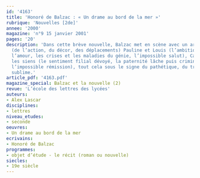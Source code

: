 ```yaml
---
id: '4163'
title: 'Honoré de Balzac : « Un drame au bord de la mer »'
rubrique: 'Nouvelles [2de]'
annee: '2000'
magazine: 'n°9 15 janvier 2001'
pages: '20'
description: 'Dans cette brève nouvelle, Balzac met en scène avec un art consommé
  (de l’action, du décor, des déplacements) Pauline et Louis (l’ambition intellectuelle,
  l’amour, les crises et les maladies du génie, l’impossible salut), Cambremer et
  les siens (le sentiment filial dévoyé, la paternité lâche puis criminelle, le remords,
  l’impossible rémission), tout cela sous le signe du pathétique, du tragique et du
  sublime.'
article_pdf: '4163.pdf'
magazine_special: Balzac et la nouvelle (2)
revue: 'L’école des lettres des lycées'
auteurs:
- Alex Lascar
disciplines:
- lettres
niveau_etudes:
- seconde
oeuvres:
- Un drame au bord de la mer
ecrivains:
- Honoré de Balzac
programmes:
- objet d’étude - le récit (roman ou nouvelle)
siecles:
- 19e siècle
---
```

